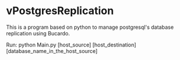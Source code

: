 # vPostgresReplication
This is a program based on python to manage postgresql's database replication using Bucardo.

Run: python Main.py [host_source] [host_destination] [database_name_in_the_host_source]
